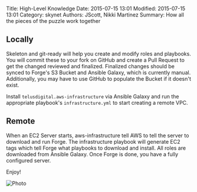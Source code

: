 Title: High-Level Knowledge
Date: 2015-07-15 13:01
Modified: 2015-07-15 13:01
Category: skynet
Authors: JScott, Nikki Martinez
Summary: How all the pieces of the puzzle work together

## Locally

Skeleton and git-ready will help you create and modify roles and playbooks. You will commit these to your fork on GitHub and create a Pull Request to get the changed reviewed and finalized. Finalized changes should be synced to Forge's S3 Bucket and Ansible Galaxy, which is currently manual. Additionally, you may have to use GitHub to populate the Bucket if it doesn't exist.

Install `telusdigital.aws-infrastructure` via Ansible Galaxy and run the appropriate playbook's `infrastructure.yml` to start creating a remote VPC.

## Remote

When an EC2 Server starts, aws-infrastructure tell AWS to tell the server to download and run Forge. The infrastructure playbook will generate EC2 tags which tell Forge what playbooks to download and install. All roles are downloaded from Ansible Galaxy. Once Forge is done, you have a fully configured server.

Enjoy!

![Photo]({filename}/images/synergy.jpg)

